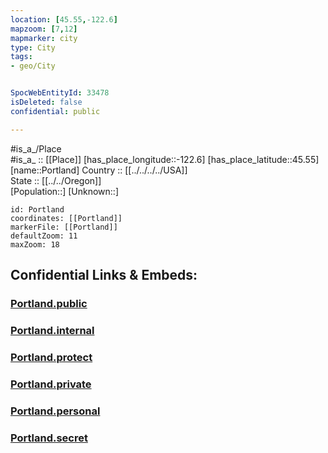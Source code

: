 ```yaml
---
location: [45.55,-122.6] 
mapzoom: [7,12] 
mapmarker: city 
type: City
tags:
- geo/City


SpocWebEntityId: 33478
isDeleted: false
confidential: public

---
```

#is_a_/Place  
#is_a_ :: [[Place]] 
[has_place_longitude::-122.6] 
[has_place_latitude::45.55] 
[name::Portland] 
Country :: [[../../../../USA]]  
State :: [[../../Oregon]]  
[Population::] 
[Unknown::] 


```leaflet
id: Portland
coordinates: [[Portland]] 
markerFile: [[Portland]] 
defaultZoom: 11 
maxZoom: 18
```


## Confidential Links & Embeds: 

### [Portland.public](/_public/\Earth\Continent\America~North\USA\USA~Pacific\Oregon\counties~Oregon\Multnomah,County\cities~MultnomahPortland.public.md) 

### [Portland.internal](/_internal/\Earth\Continent\America~North\USA\USA~Pacific\Oregon\counties~Oregon\Multnomah,County\cities~MultnomahPortland.internal.md) 

### [Portland.protect](/_protect/\Earth\Continent\America~North\USA\USA~Pacific\Oregon\counties~Oregon\Multnomah,County\cities~MultnomahPortland.protect.md) 

### [Portland.private](/_private/\Earth\Continent\America~North\USA\USA~Pacific\Oregon\counties~Oregon\Multnomah,County\cities~MultnomahPortland.private.md) 

### [Portland.personal](/_personal/\Earth\Continent\America~North\USA\USA~Pacific\Oregon\counties~Oregon\Multnomah,County\cities~MultnomahPortland.personal.md) 

### [Portland.secret](/_secret/\Earth\Continent\America~North\USA\USA~Pacific\Oregon\counties~Oregon\Multnomah,County\cities~MultnomahPortland.secret.md)

